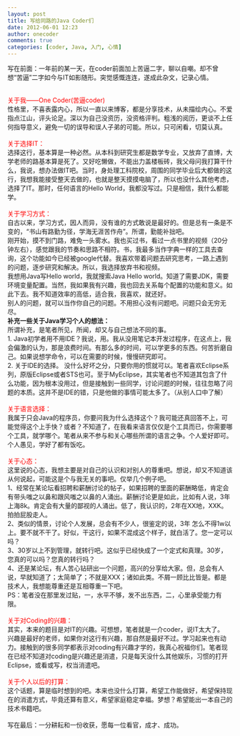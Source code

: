 ```yaml
---
layout: post
title: 写给同路的Java Coder们
date: 2012-06-01 12:23
author: onecoder
comments: true
categories: [coder, Java, 入门, 心情]
---
```

写在前面：一年前的某一天，在coder前面加上苦逼二字，聊以自嘲。却不曾想&ldquo;苦逼&rdquo;二字如今与IT如影随形。突觉感慨连连，遂成此杂文，记录心情。
<div>
	&nbsp;</div>
<div>
	<span style="color: #ff0000;">关于我&mdash;&mdash;One Coder(苦逼coder)</span></div>
性格里，不喜表露内心，所以一直以来博客，都是分享技术，从未描绘内心。不爱指点江山，评头论足。深以为自己没资历，没资格评判。粗浅的阅历，更谈不上任何指导意义，避免一切的误导和误人子弟的可能。所以，只可闲看，切莫认真。
<div>
	&nbsp;</div>
<div>
	<span style="color: #ff0000;">关于选择IT：</span></div>
选择这行，基本算是一种必然。从本科到研究生都是数学专业，又放弃了直博，大学老师的路基本算是死了。又好吃懒做，不能出力盖楼板砖，我父母问我打算干什么，我说，想办法做IT吧。当时，身处理工科院校，周围的同学毕业后大都做的这行，我想我能接受整天去做的，也就是整天摸摸电脑了，所以也没什么其他考虑，选择了IT。那时，任何语言的Hello World，我都没写过。只是相信，我什么都能学。
<div>
	&nbsp;</div>
<div>
	<span style="color: #ff0000;">关于学习方式：</span></div>
<div>
	自古以来，学习方式，因人而异，没有谁的方式敢说是最好的。但是总有一条是不变的，&ldquo;书山有路勤为径，学海无涯苦作舟&rdquo;。所谓，勤能补拙吧。</div>
<div>
	刚开始，摸不到门路，难免一头雾水。我也买过书，看过一点书里的视频（20分钟左右），感觉跟我的节奏和思路不相符。书，我最多当作字典一样的工具去查询，这个功能如今已经被google代替。我喜欢带着问题去研究思考，一路上遇到的问题，逐步研究和解决。所以，我选择放弃书和视频。</div>
<div>
	我想用Java写Hello world，我就搜索Java Hello world。知道了需要JDK，需要环境变量配置。当然，我如果我有兴趣，我也回去关系每个配置的功能和意义。如此下去。我不知道效率的高低，适合我，我喜欢，就还好。</div>
<div>
	别人的问题，就可以当作你自己的问题。不用担心没有问题吧。问题只会无穷无尽。</div>
<div>
	<strong>补充一些关于Java学习个人的想法：</strong></div>
<div>
	所谓补充，是笔者所见，所闻，却又与自己想法不同的事。</div>
<div>
	1. Java初学者用不用IDE？我说，用。我从没用笔记本开发过程序，在这点上，我会偏激的认为，那是浪费时间。有那么多的时间，可以学更多的东西。何苦折磨自己。如果说想学命令，可以在需要的时候，慢慢研究即可。</div>
2. 关于IDE的选择。 没什么好坏之分，只要你用的惯就可以。笔者喜欢Eclipse系列，原版Eclipse或者STS也可。至于MyEclipse，其实笔者也不知道其包含了什么功能，因为根本没用过，但是接触到一些同学，讨论问题的时候，往往忽略了问题的本质。这并不是IDE的错，只是他做的事情可能太多了。（从别人口中了解）
<div>
	&nbsp;</div>
<div>
	<span style="color: #ff0000;">关于语言选择：</span></div>
我属于只会Java的程序员，你要问我为什么选择这个？我可能还真回答不上，可能觉得这个上手快？或者？不知道了，在我看来语言仅仅是个工具而已，你需要哪个工具，就学哪个。笔者从来不参与和关心哪些所谓的语言之争。个人爱好即可。个人愚见，学好了都有饭吃。
<div>
	&nbsp;</div>
<div>
	<span style="color: #ff0000;">关于心态：</span></div>
<div>
	这里说的心态，我想主要是对自己的认识和对别人的尊重吧。想说，却又不知道该从何说起，可能这是个与我无关的事吧。仅举几个例子吧。</div>
<div>
	1、经常在某论坛看招聘和薪酬讨论的帖子，如果招聘的里面的薪酬略低，肯定会有带头嗤之以鼻和跟风嗤之以鼻的人涌出。薪酬讨论更是如此，比如有人说，3年上海8k。肯定会有大量的鄙视的人涌出。低了，我认识的，2年在XX地，XXK。拍拍屁股走人。</div>
<div>
	2、类似的情景，讨论个人发展，总会有不少人，很鉴定的说，3年 怎么不得1w以上。要不就不干了。好似，干这行，如果不混成这个样子，就白活了。您一定可以吗？</div>
<div>
	3、30岁以上不到管理，就转行吧。这似乎已经快成了一个定式和真理。30岁，您真的可以吗？您真的转行吗？</div>
<div>
	4、还是某论坛，有人苦心钻研出一个问题，高兴的分享给大家。但，总会有人说，早就知道了；太简单了；不就是XXX；诸如此类。不屑一顾比比皆是。都是技术人，我想能尊重还是互相尊重一下吧。</div>
PS：笔者没在那里发过贴，一，水平不够，发不出东西，二，心里承受能力有限。
<div>
	&nbsp;</div>
<div>
	<span style="color: #ff0000;">关于对Coding的兴趣：</span></div>
<div>
	其实，本来的题目是对IT的兴趣。可想想，笔者就是一介coder，说IT太大了。</div>
兴趣是最好的老师，如果你对这行有兴趣，那自然是最好不过。学习起来也有动力。接触到的很多同学都表示对coding有兴趣才学的，我真心祝福你们。笔者现在已经不知道对coding是兴趣还是消遣，只是每天没什么其他娱乐，习惯的打开Eclipse，或看或写，权当消遣吧。
<div>
	&nbsp;</div>
<div>
	<span style="color: #ff0000;">关于个人以后的打算：</span></div>
这个话题，算是临时想到的吧。本来也没什么打算，希望工作能做好，希望保持现在的消遣方式，毕竟还算有意义，希望家庭稳定幸福。梦想？希望能出一本自己的技术书籍吧。
<div>
	&nbsp;</div>
<div>
	写在最后：一分耕耘和一份收获，愿每一位看官，成才、成功。</div>

